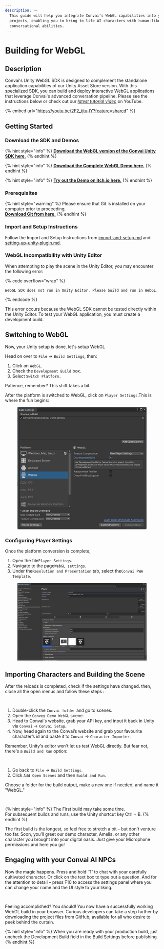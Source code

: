 ```yaml
---
description: >-
  This guide will help you integrate Convai's WebGL capabilities into your Unity
  projects, enabling you to bring to life AI characters with human-like
  conversational abilities.
---
```


# Building for WebGL

## Description

Convai's Unity WebGL SDK is designed to complement the standalone application capabilities of our Unity Asset Store version. With this specialized SDK, you can build and deploy interactive WebGL applications that leverage Convai's advanced conversation pipeline. Please see the instructions below or check out our [_latest tutorial video_](https://youtu.be/2F2\_tjtu-lY?feature=shared) on YouTube.

{% embed url="https://youtu.be/2F2_tjtu-lY?feature=shared" %}

## Getting Started

### Download the SDK and Demos

{% hint style="info" %}
[**Download the WebGL version of the Convai Unity SDK here.**](https://github.com/Conv-AI/Convai-Unity-WebGL-SDK/releases)
{% endhint %}

{% hint style="info" %}
[**Download the Complete  WebGL Demo here.**](https://github.com/Conv-AI/Unity-WebGL-Demo-Game)
{% endhint %}

{% hint style="info" %}
[**Try out the Demo on itch.io here.**](https://convai.itch.io/webgl-demo)
{% endhint %}

### Prerequisites

{% hint style="warning" %}
Please ensure that Git is installed on your computer prior to proceeding.\
[**Download Git from here.**](https://git-scm.com/downloads)
{% endhint %}

### Import and Setup Instructions

Follow the Import and Setup Instructions from [import-and-setup.md](../import-and-setup.md "mention") and [setting-up-unity-plugin.md](../setting-up-unity-plugin.md "mention").&#x20;

### WebGL Incompatibility with Unity Editor

When attempting to play the scene in the Unity Editor, you may encounter the following error:

{% code overflow="wrap" %}
```
WebGL SDK does not run in Unity Editor. Please build and run in WebGL.
```
{% endcode %}

This error occurs because the WebGL SDK cannot be tested directly within the Unity Editor. To test your WebGL application, you must create a development build.

## Switching to WebGL

Now, your Unity setup is done, let's setup WebGL

Head on over to `File` → `Build Settings`, then:

1. Click on `WebGL`.
2. Check the `Development Build` box.
3. Select `Switch Platform.`

Patience, remember? This shift takes a bit.

After the platform is switched to WebGL, click on `Player Settings`.This is where the fun begins:

<figure><img src="../../../.gitbook/assets/image (297).png" alt=""><figcaption></figcaption></figure>

### Configuring Player Settings

Once the platform conversion is complete,

1. Open the file`Player Settings`.
2. Navigate to the page`WebGL settings`.
3. Under the`Resolution and Presentation` tab, select the`Convai PWA Template`.

<figure><img src="../../../.gitbook/assets/image (299).png" alt=""><figcaption></figcaption></figure>

## Importing Characters and Building the Scene

After the reloads is completed, check if the settings have changed. then, close all the open menus and follow these steps :

<figure><img src="https://cdn.videotap.com/6608/screenshots/RM98hWOigrswo0Uksw8F-202.29.png" alt=""><figcaption></figcaption></figure>

1. Double-click the `Convai folder` and go to scenes.
2. Open the `Convey Demo WebGL` scene.
3. Head to Convai's website, grab your API key, and input it back in Unity via `Convai` → `Convai Setup`.
4. Now, head again to the Convai’s website and grab your favourite character’s id and paste it to `Convai` → `Character Importer`.

Remember, Unity's editor won't let us test WebGL directly. But fear not, there's a `Build and Run` option:

<figure><img src="https://cdn.videotap.com/6608/screenshots/suKZ4w5jIDskFWyBqyO1-261.69.png" alt=""><figcaption></figcaption></figure>

1. Go back to `File` → `Build Settings`.
2. Click `Add Open Scenes` and then `Build and Run`.

Choose a folder for the build output, make a new one if needed, and name it "WebGL."

<figure><img src="https://cdn.videotap.com/6608/screenshots/z5kMvyZPsvD8V5dvudCN-274.6.png" alt=""><figcaption></figcaption></figure>

{% hint style="info" %}
The First build may take some time.\
For subsequent builds and runs, use the Unity shortcut key Ctrl + B.
{% endhint %}

The first build is the longest, so feel free to stretch a bit – but don't venture too far. Soon, you'll greet our demo character, Amelia, or any other character you brought into your digital oasis. Just give your Microphone permissions and here you go!

## Engaging with your Convai AI NPCs

Now the magic happens. Press and hold 'T' to chat with your carefully cultivated character. Or click on the text box to type out a question. And for the attention to detail – press F10 to access the settings panel where you can change your name and the UI style to your liking.

<figure><img src="https://cdn.videotap.com/6608/screenshots/hnaNRdZthU6yzX7gmIvw-318.59.png" alt=""><figcaption></figcaption></figure>

Feeling accomplished? You should! You now have a successfully working WebGL build in your browser. Curious developers can take a step further by downloading the project files from GitHub, available for all who desire to peek behind the curtain.

{% hint style="info" %}
When you are ready with your production build, just uncheck the Development Build field in the Build Settings before publishing
{% endhint %}

